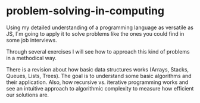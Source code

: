 # problem-solving-in-computing

Using my detailed understanding of a programming language as versatile as JS, I´m going to apply it to solve problems like the ones you could find in some job interviews.

Through several exercises I will see how to approach this kind of problems in a methodical way.

There is a revision about how basic data structures works (Arrays, Stacks, Queues, Lists, Trees). The goal is to understand some basic algorithms and their application.
Also, how recursive vs. iterative programming works and see an intuitive approach to algorithmic complexity to measure how efficient our solutions are.
